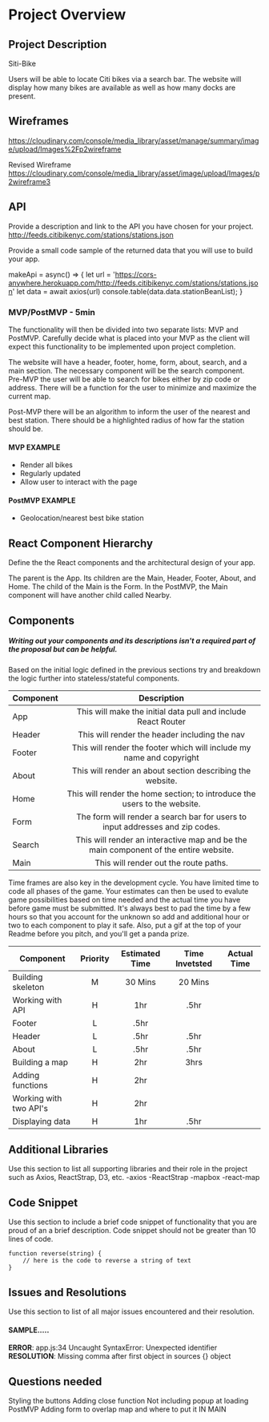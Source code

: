 # Project Overview


## Project Description

Siti-Bike

Users will be able to locate Citi bikes via a search bar. The website will display how many bikes are available as well as how many docks are present.

## Wireframes

https://cloudinary.com/console/media_library/asset/manage/summary/image/upload/Images%2Fp2wireframe

Revised Wireframe
https://cloudinary.com/console/media_library/asset/image/upload/Images/p2wireframe3

## API

Provide a description and link to the API you have chosen for your project.
http://feeds.citibikenyc.com/stations/stations.json

Provide a small code sample of the returned data that you will use to build your app.

makeApi = async() => {
    let url = 'https://cors-anywhere.herokuapp.com/http://feeds.citibikenyc.com/stations/stations.json'
    let data = await axios(url)
    console.table(data.data.stationBeanList);
  }
### MVP/PostMVP - 5min

The functionality will then be divided into two separate lists: MVP and PostMVP.  Carefully decide what is placed into your MVP as the client will expect this functionality to be implemented upon project completion.  

The website will have a header, footer, home, form, about, search, and a main section. The necessary component will be the search component. Pre-MVP the user will be able to search for bikes either by zip code or address. There will be a function for the user to minimize and maximize the current map.

Post-MVP there will be an algorithm to inform the user of the nearest and best station. There should be a highlighted radius of how far the station should be.

#### MVP EXAMPLE
- Render all bikes
- Regularly updated
- Allow user to interact with the page

#### PostMVP EXAMPLE

- Geolocation/nearest best bike station


## React Component Hierarchy

Define the the React components and the architectural design of your app.

The parent is the App. Its children are the Main, Header, Footer, About, and Home. The child of the Main is the Form. In the PostMVP, the Main component will have another child called Nearby.

## Components
##### Writing out your components and its descriptions isn't a required part of the proposal but can be helpful.

Based on the initial logic defined in the previous sections try and breakdown the logic further into stateless/stateful components.

| Component | Description |
| --- | :---: |  
| App | This will make the initial data pull and include React Router|
| Header | This will render the header including the nav |
| Footer | This will render the footer which will include my name and copyright |
| About | This will render an about section describing the website. |
| Home | This will render the home section; to introduce the users to the website. |
| Form | The form will render a search bar for users to input addresses and zip codes. |
| Search | This will render an interactive map and be the main component of the entire website. |
| Main | This will render out the route paths. |


Time frames are also key in the development cycle.  You have limited time to code all phases of the game.  Your estimates can then be used to evalute game possibilities based on time needed and the actual time you have before game must be submitted. It's always best to pad the time by a few hours so that you account for the unknown so add and additional hour or two to each component to play it safe. Also, put a gif at the top of your Readme before you pitch, and you'll get a panda prize.

| Component | Priority | Estimated Time | Time Invetsted | Actual Time |
| --- | :---: |  :---: | :---: | :---: |
| Building skeleton | M | 30 Mins | 20 Mins |
| Working with API | H | 1hr | .5hr |
| Footer | L | .5hr |
| Header | L | .5hr | .5hr |
| About | L | .5hr | .5hr |
| Building a map | H | 2hr | 3hrs |
| Adding functions | H | 2hr |
| Working with two API's | H | 2hr |
| Displaying data | H | 1hr | .5hr |

## Additional Libraries
 Use this section to list all supporting libraries and their role in the project such as Axios, ReactStrap, D3, etc.
 -axios
 -ReactStrap
 -mapbox
 -react-map

## Code Snippet

Use this section to include a brief code snippet of functionality that you are proud of an a brief description.  Code snippet should not be greater than 10 lines of code.

```
function reverse(string) {
	// here is the code to reverse a string of text
}
```

## Issues and Resolutions
 Use this section to list of all major issues encountered and their resolution.

#### SAMPLE.....
**ERROR**: app.js:34 Uncaught SyntaxError: Unexpected identifier                                
**RESOLUTION**: Missing comma after first object in sources {} object

## Questions needed
Styling the buttons
Adding close function
Not including popup at loading
PostMVP
Adding form to overlap map and where to put it IN MAIN
